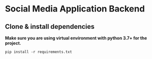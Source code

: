 # Social Media Application Backend

## Clone & install dependencies

**Make sure you are using virtual environment with python 3.7+ for the project.**

```shell
pip install -r requirements.txt
```

## 